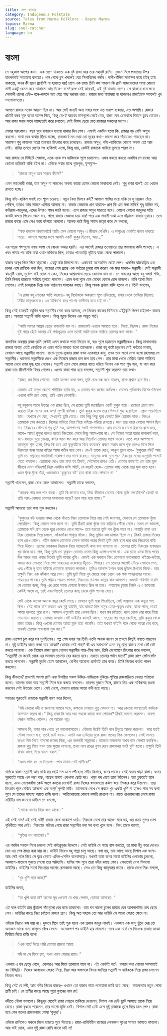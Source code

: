 ```yaml
---
title: সোল ক্যাচার
category: Indigenous Folktale
source: Tales from Marma Folklore - Bapru Marma
topics: Marma
slug: soul-catcher
language: bn
---
```


# **বাংলা**

সে বহুকাল আগের কথা। এক দেশে থাকতো এক দুষ্ট রাজা আর তার মহাদুষ্ট রানি। দুজনে মিলে প্রজাদের উপর যারপরনাই অত্যাচার করতো। পান থেকে চুন খসলেই যেত সিপাহিদের গর্দান। দাসী-বাঁদিরা সারাক্ষণ ভয়ে তটস্থ হয়ে থাকতো, কখন কী ভুলে প্রাণটাই না হারাতে হয়! চাপে এক চামচ চিনি কম পড়লো কি রানি সাজগোজের সময় কোনো দাসী একটু কেমন করে তাকালো তার দিকে– ব্যস! রক্ষে নেই কারুরই, এই দুষ্ট রাজার দেশে। সে রাজ্যের ধানক্ষেতে সোনালী ধানের ঢেউ– বনে-জঙ্গলে বয়ে যেত স্বচ্ছ ঝরনার ধারা। রাজার জন্য মায়াদয়া না থাকলেও রাজ্যটাকে সকলেই খুব ভালোবাসতো।

আসলে রাজার মনেও আরাম ছিল না। আর সেই জন্যই অন্য সবার সঙ্গে এত খারাপ ব্যবহার, এত অশান্তি। রাজার প্রতিটি বছর শুরু হতো আনন্দ দিয়ে, কিন্তু যে-ই বছরের মাসগুলো কেটে যেত, রাজা যেন একেবারে বিষাদে ডুবে যেতেন। আর রাজা সবার সাথে যাচ্ছেতাই করে চলতেন, সেই বিষাদ ছেয়ে যেত রাজ্যের সকলের মনেও।

সেবার শরৎকাল। বছর ঘুরে রাজারও ভালো থাকার দিন শেষ। এমনই একদিন হলো কি, রাজার বড় বেশি অসুখ করলো। মাথা যেন ব্যথায় ছিঁড়ে যাচ্ছে, রাজকার্যে মন দেয়া তো দূরের কথা– ভালো করে দাঁড়াতেও পারছেন না। সারাক্ষণ শুধু পাগলের মতো তারস্বরে চিৎকার করে চলেছেন। রাজার অসুখ, বদ্যি-হাকিমের কোনো অভাব তো আর নেই। রানির তলবে দেশের সব হাকিমই এলো, কিন্তু হায়, কেউই রাজাকে সারিয়ে তুলতে পারল না।

আর রাজার যে বিচ্ছিরি মেজাজ, একে একে সব হাকিমকে শূলে চড়ালেন। এমন করতে করতে একদিন সে রাজ্যে আর কোনো হাকিমই বাকি রইল না। এদিকে সবার মাঝে গুজগুজ, ফুসফুস–

> “রাজার অসুখ তবে সারবে কীসে?”

>

এমন অহংকারী রাজা, তার অসুখ না সারলেও অবশ্য কারো তেমন কোনো মাথাব্যথা নেই। শুধু রাজা বলেই এত খেয়াল রাখতে হচ্ছে।

কিন্তু বদ্যি-হাকিম সবাই তো শূলে চড়েছে। নতুন বৈদ্য মিলবে কই? আসলে শাস্তির ভয়ে বাকি যে দু চারজন বেঁচে গেছিল, তারাও আর সামনে এগিয়ে আসছে না। রাজার মেজাজে প্রাণ হারাবে– প্রাণ কি এত সস্তা নাকি? শুধু হাকিম নয়, কবিরাজ-জাদুকর, এদের উপরও শমন জারি হলো। এসে রাজার অসুখ সারাতে হবে। কোনো কোনো জাদুকর সত্যি কথাটা বলতে গিয়েও থেমে যায়, পাছে রাজার মেজাজ চড়ে যায়! পরে এক সাহসী ওঝা এসে দাঁড়ালো রাজার দুয়ারে। তবে রাজার কাছে এসে সেও ভয়ে কাঁপতে লাগলো। অনেক কষ্টে কিছু সাহস জড়ো করে সে বললো,

> “মাফ করবেন রাজামশাই! আমি এমন কোনো অসুখ এ জীবনে দেখিনি। এ অসুখের একটাই কারণ থাকতে পারে। আসলে আগের জন্মে আপনি একটি কুকুর ছিলেন, আর…”

>

এর পরের শব্দগুলো বলার ভাগ্য সে বেচারা ওঝার হয়নি। এর আগেই রাজার তলোয়ারে তার গলাখানা কাটা পড়েছে। এ খবর পাবার পর বাকি যারা ওঝা-কবিরাজ ছিল, তারাও পাততাড়ি গুটিয়ে রাজ্য থেকে পালালো।

রাজার অসুখ দিনে দিনে বাড়লো। একটু স্বস্তি মিললো না। এভাবেই অনেকদিন কেটে গেল। একদিন রাজবাড়ির এক চাকর এসে রানিকে খবর দিল, রাজ্যের শেষ প্রান্তে এক পর্বতের চূড়ায় বাস করেন এক মহা সাধক– সন্ন্যাসী। সেই সন্ন্যাসী ঝড়বৃষ্টি-রোদ, দুর্যোগ যাই হোক না কেন, নিজের আশ্রমখানা ছেড়ে কোথাও যান না। সে সাধকের আছে বহু ওষধি শক্তি, তিনি নিশ্চয় রাজাকে সারিয়ে তুলতে পারবেন। এমন কথা শুনে যেন মেঘের কোলে রোদ হাসলো। রানি আশা ফিরে পেলেন। সেই চাকরকে দিয়ে খবর পাঠালেন সাধকের কাছে। কিন্তু সাধক প্রথমে রাজি হলেন না। তিনি বললেন,

> “এ রাজা বহু লোকের ক্ষতি করেছে– বহু নির্দোষকে অকারণে শূলে চড়িয়েছে, রাজ্য থেকে তাড়িয়ে দিয়েছে নিরীহ মানুষজনকে। এর চিকিৎসা করে পাপের ভাগীদার হতে চাই না।”

>

কিন্তু সেই চাকরটি বহুদিন ধরে সন্ন্যাসীর সেবা করে আসছে, সে নিজের কাজের বিনিময়ে এইটুকুনি ভিক্ষা চাইলো– রাজার প্রাণ। অগত্যা সন্ন্যাসী রাজি হলেন। কিন্তু জুড়ে দিলেন এক অদ্ভুত শর্ত।

> “আমি আমার আশ্রম ছেড়ে রাজবাড়ি যাব না। রাজাকেই এখানে আসতে হবে। নিরস্ত্র, নিঃসঙ্গ। রাজা নিজের দুই পায়ে হেঁটে আমার এই পর্বতচূড়ায় এলে তবেই আমি তাকে সারিয়ে তোলার কথা ভাবব।”

>

স্বাভাবিক অবস্থায় রাজা-রানি কেউই এমন কথাকে পাত্তা দিতেন না, বরং শূলে চড়াতেন সন্ন্যাসীকেও। কিন্তু মাথাব্যথায় রাজার অবস্থা এতই বেগতিক যে এমন শর্তও মানতে হলো তাদেরকে। রাজা বহু কষ্টে চড়লেন সেই পর্বতের মাথায়, যেখানে আছে সন্ন্যাসীর আশ্রম। রাগে-দুঃখে-তৃষ্ণায় রাজা যখন একেবারে কাবু, তখন তার সাথে দেখা হলো রহস্যময় সে সন্ন্যাসীর। ধ্যানরত সন্ন্যাসীকে দেখে এক নিমেষে রাজার রাগ জল হয়ে গেল। তার মাথা থেকে বেরিয়ে আসা শান্তিময় আলো দেখে রাজা মুগ্ধ হয়ে গেলেন। সন্ন্যাসী চোখ মেলে রাজার হাতে ধরিয়ে দিলেন এক পাত্র শুদ্ধ জল, যা পান করে রাজা তার জীবনীশক্তি ফিরে পেলেন। এরপর রাজা শান্ত হয়ে বসলেন, সন্ন্যাসী শুরু করলেন তার কথা–

> “রাজা, মন দিয়ে শোনো। আমি যতক্ষণ কথা বলব, তুমি চোখ বন্ধ করে থাকবে, শ্বাস-প্রশ্বাস হবে ধীর।

>

> তোমার এই অসুখ কোনো শারীরিক ব্যাধি নয়, এ তোমার গত জন্মের কর্মফল। তোমার পূর্বজন্মের হিসেব-নিকেশ এখনো বাকি রয়ে গেছে, তাই এমন ভোগান্তি।

>

> বহু বহুকাল আগে উত্তরে এক রাজ্য ছিল, সে রাজ্যে তুমি জন্মেছিলে একটি কুকুর হয়ে। রাজ্যের গ্রামে বাস করতো নিরং নামের এক অপূর্ব সুন্দরী বালিকা। তুমি কুকুর হয়েও তার সৌন্দর্যে মুগ্ধ হয়েছিলে– প্রেমে পড়েছিলে তার। যেখানে সে যেত, সেখানেই তুমি যেতে। তার পিছু পিছু ঘুরে ফেরাই ছিল তোমার কাজ। নিরংও তোমাকে স্নেহ করতো। নিজের বাড়িতে নিয়ে গিয়ে খাইয়ে-পরিয়ে রাখতো। মনে তার দয়ার কোনো অভাব ছিল না। নিরংয়ের সৌন্দর্যে শুধু তুমি নও, আশপাশের সবাই পাগলপারা। আর তোমাকে দেখে হিংসেয় জ্বলে মরে, ভাবে– আহা! কুকুর হলেও হতো! নিরংয়ের এসবে কিছু আসে-যায় না। সে নিজের মতো ঘরের কাজকর্ম করে, বনে-বাদাড়ে ঘুরে বেড়ায়, ঝর্ণার জলে স্নান করে আর নিত্যদিন তোমার সাথে থাকে। এতে করে আশপাশে কানাঘুষা শুরু হলো, নিরং কি তবে ওই কুকুরটিকে বিয়ে করেছে? প্রথমে মজার ছলে শুরু হলেও দিনে দিনে নিরংয়ের জন্য ঘরের বাইরে আসা কঠিন হয়ে গেল। যে-ই তাকে দেখে, আঙুল তুলে বলে– ‘কুকুরের বউ!’ আর তুমি তো সপ্তাহের সাতদিনই সারাক্ষণ তার সাথে রয়েছ। মানুষের কথা শুনে শুনে নিরংয়ের মনের অনুভূতি পালটে যেতে থাকলো। তোমাকে দেখে তার মায়া হয় ঠিকই, সেইসাথে রাগও ওঠে। তোমার কারণেই তো তার মুক্ত জীবনে এমন বন্দিদশা! নিরং একদিন ফন্দি আঁটে, যে করেই হোক– তোমার কাছ থেকে তার মুক্ত হতে হবে। এমন ধুঁকে ধুঁকে বাঁচা, এমনভাবে ‘কুকুরের বউ’ হয়ে থাকা তার পোষাবে না।”

>

সন্ন্যাসী থামলেন, রাজা চোখ মেলে তাকালেন। সন্ন্যাসী তাকে বললেন,

> “আরেক পাত্র জল পান করো। তুমি কি জানতে চাও, নিরং কীভাবে তোমার থেকে মুক্তি পেয়েছিল? কেনই বা প্রতি শরৎ-হেমন্তে তোমার মাথাব্যথা বাড়ে? তবে শান্ত হয়ে বসো।”

>

সন্ন্যাসী আবারো তার কথা শুরু করলেন।

> “কুকুরের বউ হওয়ার লজ্জা থেকে বাঁচতে নিরং তোমাকে নিয়ে যায় সেই জায়গায়, যেখানে সে তোমাকে খুঁজে পেয়েছিল। কিন্তু কোনো লাভ হলো না। তুমি ঠিকই রাস্তা খুঁজে তার বাড়িতে পৌঁছে গেলে। তখন সে ভাবলো, তোমাকে যদি গ্রাম থেকে দূরে কোথাও রেখে আসে– তবে হয়তো তুমি পথ খুঁজে পাবে না। পাহাড়ি রাস্তা ধরে নিরং তোমাকে নিয়ে চললো, আঁকাবাঁকা পাথুরে খাঁজে। কিন্তু তুমিও কম চালাক ছিলে না। ঠিকই রাস্তায় নিজের ছাপ রেখে গেলে। গহীন জঙ্গলে তোমাকে ফেলে আসার পরের দিনই তুমি সেই ছাপ ধরে ধরে নিরংয়ের বাড়ি গিয়ে উঠলে। গ্রামের লোকজন নিরংকে নিয়ে যাচ্ছেতাই কথা বলা থামালো না। তোমার প্রতি নিরংয়ের ব্যবহারও খুব বাজে হয়ে গেল, কিন্তু তুমি তো কুকুর– তোমার তেমন কিছু এলো-গেলো না। এক রাতে ধমক দিয়ে পরের দিন আদর করে খাবার দিলেই তুমি আবার খুশি। এমনই এক সকালে নিরং তোমাকে ভালোমতো খাইয়ে-দাইয়ে, আদর করে বেড়াতে নিয়ে গেল পাহাড়ের একেবারে উঁচুতে– শিখরে। সে তোমার আগেই দৌড়ে সেখানে গেল, এবং পৌঁছে দু হাত বাড়িয়ে তোমাকে ডাকতে লাগলো। তুমিও আনন্দে টগবগ করে ছুটলে উপরের দিকে। আর তক্ষুনি নিরং এক ঝটকায় সরে গেল। তুমি ছুটে গিয়ে খুব জোরে ধাক্কা খেলে এক শক্ত পাথরখণ্ডের সাথে। পাহাড়ের গা বেয়ে তুমি গড়িয়ে পড়তে লাগলে, নিরংয়ের চোখেও কান্নার বান আসলো। এমনটা পরিণতি চায়নি সে তোমার জন্য, কিন্তু এর চেয়ে সহজ কোনো উপায়ও ছিল না তার। পাহাড়ের চূড়ায় নির্জন এ এ জায়গায় কেউই আসে না, তাই এখানটাতেই তোমার কাছ থেকে মুক্তি পাওয়া যেত।

>

> সেই থেকে অনেক অনেক বছর কেটে গেছে। যেখানে তুমি মারা গিয়েছিলে, সেই জায়গায় এক অদ্ভুত গাছ ছিল। সেই গাছে বাস করতো এক দুষ্টু ডাইনি, যার কাজই ছিল মানুষ হোক-কুকুর হোক, যাকে পাবে, তারই আত্মা থলেতে পুরে রাখা। আসলে ওগুলোই তার খেলনা ছিল। যখন মন চাইতো, থলে থেকে বের করে নিয়ে নাড়াচাড়া করতো। তোমার আত্মাও সেই ডাইনির কাছেই আছে। বছরের পর বছর কেটেছে, তুমি কুকুর থেকে রাজা হয়েছ। কিন্তু এখনো তোমার আত্মা মুক্ত হতে পারেনি। তাই যখনই ডাইনি থলে থেকে আত্মা বের করে, তখনই তোমার মাথাব্যথা শুরু হয়।”

>

রাজা এতক্ষণ চুপ করে সব শুনছিলেন। গল্প শেষ হবার পর তিনি এতটা অবাক হলেন যে প্রথমে কিছুই বলতে পারলেন না। দুষ্টু ডাইনির হাতে কব্জা তার আত্মা? কোথায় সেই গাছ? কী এর সমাধান? এমন বহু প্রশ্নে রাজার মাথা ভোঁ ভোঁ করতে লাগলো। এক নিমেষে রাজা ভুলে গেলেন সন্ন্যাসীর শান্ত-স্নিগ্ধ ভাব, তিনি রেগেমেগে চিৎকার করে বললেন, “সন্ন্যাসী! যে করেই হোক এর সমাধান তোমায় বের করতে হবে। নয়তো তোমার গর্দান যাবে!” রাজা রাগে ফোঁসফোঁস করতে লাগলেন। সন্ন্যাসী মুচকি হেসে জানালেন, রোগীর আরোগ্য প্রার্থনাই তার কাজ। তিনি নিজের কর্তব্য পালন করবেন।

কিন্তু কীভাবে? প্রথমেই অবশ্য রানি এবং উপস্থিত সকল উজির-নাজিরকে বুঝিয়ে-শুনিয়ে রাজবাড়িতে ফেরত পাঠানো হলো। তারপর রাজা আর সন্ন্যাসী মিলে ছক কষতে বসলেন। তারপর দুজনে মিলে, রাজার প্রিয় এক নাবিকসহ রওনা করলেন সেই উত্তরের দেশে। সেই দেশে, যেখানে রাজার আত্মা বন্দী হয়ে আছে।

সফরের শুরুতেই রাজাকে সন্ন্যাসী বারণ করে দিলেন,

> “যদি কোনো নদী বা জলাশয় সামনে পড়ে, কক্ষনো সেখানে থুতু ফেলবে না। আর কোনো অবস্থাতেই কাউকে অসম্মান করবে না।” কিন্তু রাজা কি আর অত সহজে কারো কথা শোনেন? ঠিকই অমান্য করলেন। অবশ্য সেরূপ শাস্তিও পেলেন। সে আরেক গল্প।

>

> আসলে কি, রাজা পান খেতে খুব ভালোবাসতেন। নৌকায় উঠেই তিনি পান চিবুতে আরম্ভ করলেন। আর যতই নৌকা সামনে যায়, ততই ঢেউ বাড়ে। এমনি এক ঢেউয়ের বুকে রাজা পানের পিক ফেললেন। সেই লালচে রঙের পিক গিয়ে নামলো জলের নিচে, এক জলন্তরী সাম্রাজ্যে। রাজ্যের রাজকন্যা তখন বসে সেলাই করছিল। রাজার থুতু গিয়ে যখন তার সুতায় লাগলো, তখন লাল রঙের বুনন দেখে রাজকন্যা ভারি খুশি হলো। তক্ষুনি তিনি বাবার কাছে গিয়ে বায়না ধরলো,”

>

> “এমন লাল রঙ যে দিয়েছে– পোষ মানাব সেই প্রাণীকে!”

>

ওদিকে রাজা-সন্ন্যাসী আর নাবিকের ছোট্ট দল এসে পৌঁছেছে নদীর কিনারে, বনের প্রান্তে। সেই বনের খাড়া রাস্তা। বনের শুরুতেই আছে এক লম্বা গাছ, গাছের মাথায় একখানা ছোট্ট ঘর। খাড়া পথ বেয়ে তারা উঠলেন। ঘরে ঢুকতেই মনে হলো, এমন গোলকধাঁধা কেউ আগে কখনো দেখেনি! রাজা নিজের স্বভাবমতো কর্কশ স্বরে চিৎকার করে উঠলেন। তার চিৎকার শুনে বেরিয়ে আসলো এক অপূর্ব সুন্দরী নারী। তাদেরকে দেখে সে প্রথমে খুব একটা খুশি না হলেও পরে সব কথা শুনে সে তাদের সাহায্য করতে রাজি হলো। আতিথেয়তায় কোনো কমতি রাখলো না। রাতে খাওয়াদাওয়া শেষে রাজা নারীটির নাম জানতে চাইলে সে বললো,

> “লোকে আমায় নিরং বলে ডাকে।”

>

এই সেই নাম! এই সেই নারী! রাজার চোখ আকাশে ওঠে। নিরংকে দেখে তার আজো মনে হয়, এর চেয়ে সুন্দর চোখ পৃথিবীতে আর নেই। নিরংয়ের পরিচয় পেয়ে রাজা সন্ন্যাসীর বলা সব কথা খুলে বলে। নিরং তাকে জানায়,

> “মুক্তির পথ সামনেই।”

>

এর পরদিন সকলে মিলে চললো সেই পর্বতচূড়ার উদ্দেশে। সেই ডাইনি যে গাছে বাস করতো, তা মাথা উঁচু করে দেখেও যেন এর শেষ ঠাহর করা যায় না। ডাইনি নিয়েও বহু গপ্পো চালু আছে। বলা হয়, তার কাছে আছে বিশাল এক থলে– আর সেই থলে নিয়ে সে ঘুরে বেড়ায় এদিক-সেদিন বনেবাদাড়ে। যখনই তারা বনের মাঝে ডাইনির এলাকায় ঢুকলো, আকাশে-বাতাসে শুনতে পেলো তার অট্টহাসি। হাসির শব্দ শুনে তারা নদীর কাছে গেল। সেখানেই দেখা মিললো ডাইনির। ডাইনির সাথে নিরংয়ের আগের চেনাজানা আছে। সেও তো কিছু জাদুমন্তর জানে। তাকে দেখে নিরং বললো,

> “খুব খুশি মনে হচ্ছে!”

>

ডাইনির জবাব,

> “তা খুশি হবো না? অনেক দূর থেকেই যে খবর পেলাম, তোমরা আসছো।”

>

এই বলে ডাইনি তার ছুঁচালো দাঁতগুলো বের করে তাকালো। তার ঘন কালো চুলের ছায়ায় যেন আশপাশটায় মেঘ ছেয়ে গেল। ডাইনির কাছে নিরং চাইলো রাজার প্রাণ। কিন্তু অত সহজে তো আর ডাইনি সে আত্মা ফেরত ফেবে না।

ওদিকে নিরংও কম যায় না। দুজনে মিলে তাই শুরু হলো এক প্রকাণ্ড জাদুর লড়াই। একজন এক জাদু ছুঁড়ে দেয় তো অন্যজন তাকে অন্য জাদুতে বেঁধে ফেলে। অনেকক্ষণ পর ডাইনি হার মানলো। তবে এক শর্তে সে নিরংকে রাজার আত্মা ফিরিয়ে দিতে রাজি হলো।

> “এক শর্তে দিতে পারি তোমার রাজার আত্মা

>

> যদি না সে ফিরে চায়, যখন ধরবে ফেরার রাস্তা।”

>

একবার এ বন ছেড়ে গেলে, একবারও আর ফিরে তাকানো যাবে না। এই একটাই শর্ত। রাজার কথা শোনার সবসময়ই বড় বিচ্ছিরি। নিজের আত্মারাম ফেরত নিয়ে, নিরং আর জঙ্গলকে বিদায় জানিয়ে সন্ন্যাসী ও নাবিককে নিয়ে রাজা চললেন নিজের পথে।

কিন্তু সেই যে নদী, আর নদীর নিচের রাজত্ব– ওখানে তো রাজার নামে পরোয়ানা জারি হয়ে গেছে। রাজকন্যার নতুন পোষা প্রাণী চাই। যে প্রাণীর কাছে আছে সুতা বুননের লাল রং!

নদীতে নৌকা ভাসলো। কিছুদূর যেতেই রাজা পেছনে তাকিয়ে দেখলেন, বিশাল এক ঢেউ ছুটে আসছে তাকে নিয়ে যেতে। রাজা বুঝতে পারলেন, তার ভাগ্যে মুক্তি নেই। বিশাল সেই ঢেউ এসে দুষ্টু রাজাকে তুলে নিয়ে চলে গেল। রাজা হয়ে গেল জলের রাজকন্যার পোষা ‘কুকুর’।

ওদিকে রানিকেও সকলে মিলে হাজতে পুরে দিয়েছে। রাজা-রানিবিহীন রাজ্যের লোকজন সুখের সাগরে ভাসতে লাগলো। আর যাই হোক, এমন দুষ্টু রাজা-রানি কারো চাই না!
